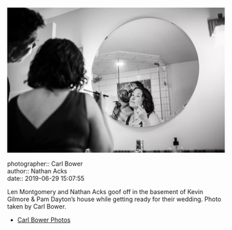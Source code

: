 ![Len Montgomery and Nathan Acks goof off](assets/2019-06-29-set-1-the-ceremony-03.webp)

photographer:: Carl Bower  
author:: Nathan Acks  
date:: 2019-06-29 15:07:55

Len Montgomery and Nathan Acks goof off in the basement of Kevin Gilmore & Pam Dayton’s house while getting ready for their wedding. Photo taken by Carl Bower.

* [Carl Bower Photos](https://carlbowerphotos.com)
